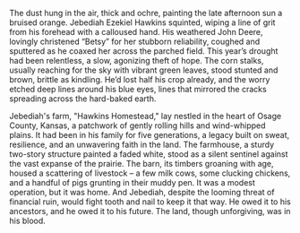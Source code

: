 The dust hung in the air, thick and ochre, painting the late afternoon sun a bruised orange. Jebediah Ezekiel Hawkins squinted, wiping a line of grit from his forehead with a calloused hand. His weathered John Deere, lovingly christened “Betsy” for her stubborn reliability, coughed and sputtered as he coaxed her across the parched field. This year’s drought had been relentless, a slow, agonizing theft of hope. The corn stalks, usually reaching for the sky with vibrant green leaves, stood stunted and brown, brittle as kindling. He’d lost half his crop already, and the worry etched deep lines around his blue eyes, lines that mirrored the cracks spreading across the hard-baked earth.

Jebediah's farm, "Hawkins Homestead," lay nestled in the heart of Osage County, Kansas, a patchwork of gently rolling hills and wind-whipped plains. It had been in his family for five generations, a legacy built on sweat, resilience, and an unwavering faith in the land. The farmhouse, a sturdy two-story structure painted a faded white, stood as a silent sentinel against the vast expanse of the prairie. The barn, its timbers groaning with age, housed a scattering of livestock – a few milk cows, some clucking chickens, and a handful of pigs grunting in their muddy pen. It was a modest operation, but it was home. And Jebediah, despite the looming threat of financial ruin, would fight tooth and nail to keep it that way. He owed it to his ancestors, and he owed it to his future. The land, though unforgiving, was in his blood.
